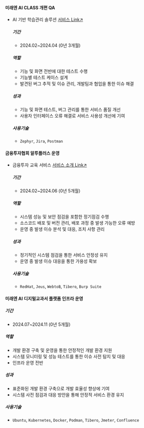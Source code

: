 #### 미래엔 AI CLASS 개편 QA 
- AI 기반 학습관리 솔루션 [서비스 Link↗](https://aiclass.m-teacher.co.kr/)
  
  ##### 기간
  - 2024.02~2024.04 (0년 3개월) 

  ##### 역할
  - 기능 및 화면 전반에 대한 테스트 수행 
  - 기능별 테스트 케이스 설계
  - 발견된 버그 추적 및 이슈 관리, 개발팀과 협업을 통한 이슈 해결

  ##### 성과
  - 기능 및 화면 테스트, 버그 관리를 통한 서비스 품질 개선
  - 사용자 인터페이스 오류 해결로 서비스 사용성 개선에 기여

  ##### 사용기술
  - `Zephyr`, `Jira`, `Postman`

 
#### 금융투자협회 알투플러스 운영
- 금융투자 교육 서비스 [서비스 소개 Link↗](https://drive.google.com/file/d/1oAs1xYucRvMdSbHEnj96sgJKv0x6Jwa3/view)
  
  ##### 기간
  - 2024.02~2024.06 (0년 5개월) 

  ##### 역할
  - 시스템 성능 및 보안 점검을 포함한 정기점검 수행
  - 소스코드 배포 및 버전 관리, 배포 과정 중 발생 가능한 오류 예방
  - 운영 중 발생 이슈 분석 및 대응, 조치 사항 관리

  ##### 성과
  - 정기적인 시스템 점검을 통한 서비스 안정성 유지 
  - 운영 중 발생 이슈 대응을 통한 가용성 확보 

  ##### 사용기술
  - `RedHat`, `Jeus`, `WebtoB`, `Tibero`, `Burp Suite`

 
#### 미래엔 AI 디지털교과서 플랫폼 인프라 운영 
  
  ##### 기간
  - 2024.07~2024.11 (0년 5개월) 

  ##### 역할
  - 개발 환경 구축 및 운영을 통한 안정적인 개발 환경 지원 
  - 시스템 모니터링 및 성능 테스트를 통한 이슈 사전 탐지 및 대응
  - 인프라 운영 전반 

  ##### 성과
  - 표준화된 개발 환경 구축으로 개발 효율성 향상에 기여
  - 시스템 사전 점검과 대응 방안을 통해 안정적 서비스 환경 유지 

  ##### 사용기술
  - `Ubuntu`, `Kubernetes`, `Docker`, `Podman`, `Tibero`, `Jmeter`, `Confluence`
